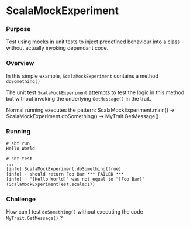 # ScalaMockExperiment

### Purpose
Test using mocks in unit tests to inject predefined behaviour into a class without actually invoking dependant code.

### Overview
In this simple example, `ScalaMockExperiment` contains a method `doSomething()`

The unit test `ScalaMockExperiment` attempts to test the logic in this method but without invoking the underlying `GetMessage()` in the trait.

Normal running executes the pattern:
ScalaMockExperiment.main() -> ScalaMockExperiment.doSomething() -> MyTrait.GetMessage()

### Running
```
# sbt run
Hello World
```

```
# sbt test
...
[info] ScalaMockExperiment.doSomething(true)
[info] - should return Foo Bar *** FAILED ***
[info]   "[Hello World]" was not equal to "[Foo Bar]" (ScalaMockExperimentTest.scala:17)
```

### Challenge
How can I test `doSomething()` without executing the code `MyTrait.GetMessage()` ?
